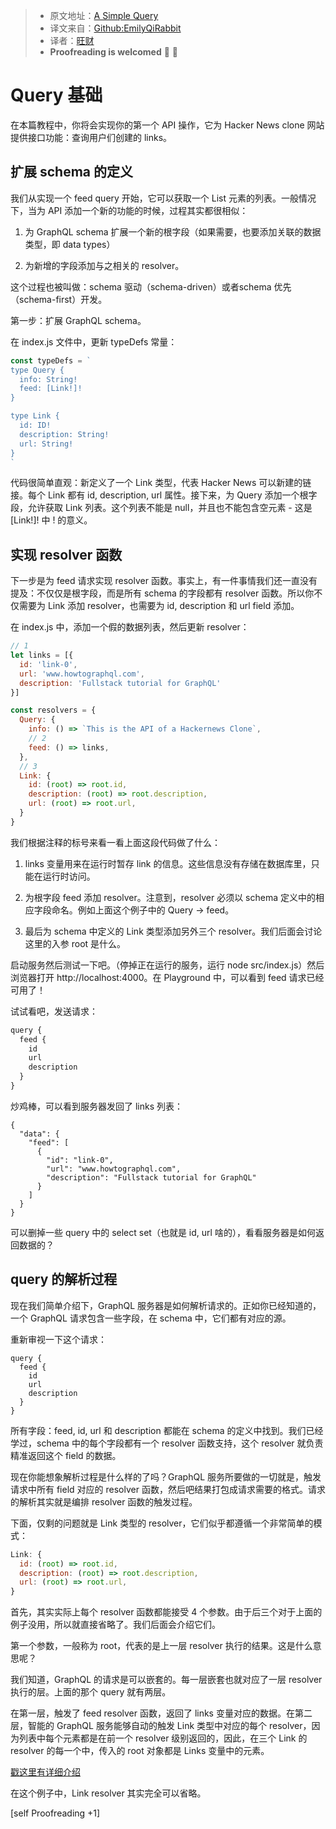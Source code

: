 > * 原文地址：[A Simple Query](https://www.howtographql.com/graphql-js/2-a-simple-query/)
> * 译文来自：[Github:EmilyQiRabbit](https://github.com/EmilyQiRabbit/GraphQLTranslation)
> * 译者：[旺财](https://github.com/EmilyQiRabbit)
> * **Proofreading is welcomed** 🙋 🎉

# Query 基础

在本篇教程中，你将会实现你的第一个 API 操作，它为 Hacker News clone 网站提供接口功能：查询用户们创建的 links。

## 扩展 schema 的定义

我们从实现一个 feed query 开始，它可以获取一个 List 元素的列表。一般情况下，当为 API 添加一个新的功能的时候，过程其实都很相似：

1. 为 GraphQL schema 扩展一个新的根字段（如果需要，也要添加关联的数据类型，即 data types）

2. 为新增的字段添加与之相关的 resolver。

这个过程也被叫做：schema 驱动（schema-driven）或者schema 优先（schema-first）开发。

第一步：扩展 GraphQL schema。

在 index.js 文件中，更新 typeDefs 常量：

```js
const typeDefs = `
type Query {
  info: String!
  feed: [Link!]!
}

type Link {
  id: ID!
  description: String!
  url: String!
}
`
```

代码很简单直观：新定义了一个 Link 类型，代表 Hacker News 可以新建的链接。每个 Link 都有 id, description, url 属性。接下来，为 Query 添加一个根字段，允许获取 Link 列表。这个列表不能是 null，并且也不能包含空元素 - 这是 [Link!]! 中 ! 的意义。

## 实现 resolver 函数

下一步是为 feed 请求实现 resolver 函数。事实上，有一件事情我们还一直没有提及：不仅仅是根字段，而是所有 schema 的字段都有 resolver 函数。所以你不仅需要为 Link 添加 resolver，也需要为 id, description 和 url field 添加。

在 index.js 中，添加一个假的数据列表，然后更新 resolver：

```js
// 1
let links = [{
  id: 'link-0',
  url: 'www.howtographql.com',
  description: 'Fullstack tutorial for GraphQL'
}]

const resolvers = {
  Query: {
    info: () => `This is the API of a Hackernews Clone`,
    // 2
    feed: () => links,
  },
  // 3
  Link: {
    id: (root) => root.id,
    description: (root) => root.description,
    url: (root) => root.url,
  }
}
```

我们根据注释的标号来看一看上面这段代码做了什么：

1. links 变量用来在运行时暂存 link 的信息。这些信息没有存储在数据库里，只能在运行时访问。

2. 为根字段 feed 添加 resolver。注意到，resolver 必须以 schema 定义中的相应字段命名。例如上面这个例子中的 Query -> feed。

3. 最后为 schema 中定义的 Link 类型添加另外三个 resolver。我们后面会讨论这里的入参 root 是什么。

启动服务然后测试一下吧。（停掉正在运行的服务，运行 node src/index.js）然后浏览器打开 http://localhost:4000。在 Playground 中，可以看到 feed 请求已经可用了！

试试看吧，发送请求：

```js
query {
  feed {
    id
    url
    description
  }
}
```

炒鸡棒，可以看到服务器发回了 links 列表：

```
{
  "data": {
    "feed": [
      {
        "id": "link-0",
        "url": "www.howtographql.com",
        "description": "Fullstack tutorial for GraphQL"
      }
    ]
  }
}
```

可以删掉一些 query 中的 select set（也就是 id, url 啥的），看看服务器是如何返回数据的？

## query 的解析过程

现在我们简单介绍下，GraphQL 服务器是如何解析请求的。正如你已经知道的，一个 GraphQL 请求包含一些字段，在 schema 中，它们都有对应的源。

重新审视一下这个请求：

```
query {
  feed {
    id
    url
    description
  }
}
```

所有字段：feed, id, url 和 description 都能在 schema 的定义中找到。我们已经学过，schema 中的每个字段都有一个 resolver 函数支持，这个 resolver 就负责精准返回这个 field 的数据。

现在你能想象解析过程是什么样的了吗？GraphQL 服务所要做的一切就是，触发请求中所有 field 对应的 resolver 函数，然后吧结果打包成请求需要的格式。请求的解析其实就是编排 resolver 函数的触发过程。

下面，仅剩的问题就是 Link 类型的 resolver，它们似乎都遵循一个非常简单的模式：

```js
Link: {
  id: (root) => root.id,
  description: (root) => root.description,
  url: (root) => root.url,
}
```

首先，其实实际上每个 resolver 函数都能接受 4 个参数。由于后三个对于上面的例子没用，所以就直接省略了。我们后面会介绍它们。

第一个参数，一般称为 root，代表的是上一层 resolver 执行的结果。这是什么意思呢？

我们知道，GraphQL 的请求是可以嵌套的。每一层嵌套也就对应了一层 resolver 执行的层。上面的那个 query 就有两层。

在第一层，触发了 feed resolver 函数，返回了 links 变量对应的数据。在第二层，智能的 GraphQL 服务能够自动的触发 Link 类型中对应的每个 resolver，因为列表中每个元素都是在前一个 resolver 级别返回的，因此，在三个 Link 的 resolver 的每一个中，传入的 root 对象都是 Links 变量中的元素。

[戳这里有详细介绍](https://blog.graph.cool/graphql-server-basics-the-schema-ac5e2950214e#9d03)

在这个例子中，Link resolver 其实完全可以省略。

[self Proofreading +1]
